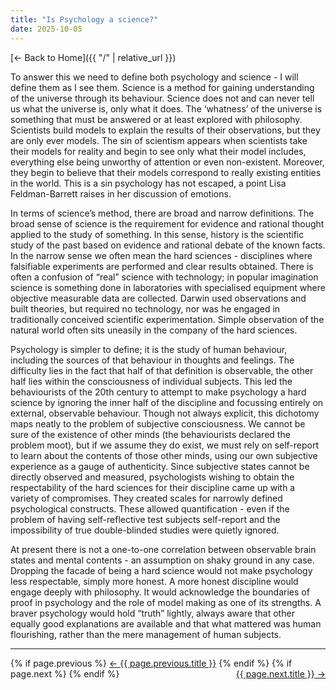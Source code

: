 ```yaml
---
title: "Is Psychology a science?"
date: 2025-10-05
---
```

[← Back to Home]({{ "/" | relative_url }})

To answer this we need to define both psychology and science - I will define them as I see them. Science is a method for gaining understanding of the universe through its behaviour. Science does not and can never tell us what the universe is, only what it does. The ‘whatness’ of the universe is something that must be answered or at least explored with philosophy. Scientists build models to explain the results of their observations, but they are only ever models. The sin of scientism appears when scientists take their models for reality and begin to see only what their model includes, everything else being unworthy of attention or even non-existent. Moreover, they begin to believe that their models correspond to really existing entities in the world. This is a sin psychology has not escaped, a point Lisa Feldman-Barrett raises in her discussion of emotions. 

In terms of science’s method, there are broad and narrow definitions. The broad sense of science is the requirement for evidence and rational thought applied to the study of something. In this sense, history is the scientific study of the past based on evidence and rational debate of the known facts. In the narrow sense we often mean the hard sciences - disciplines where falsifiable experiments are performed and clear results obtained. There is often a confusion of “real” science with technology; in popular imagination science is something done in laboratories with specialised equipment where objective measurable data are collected. Darwin used observations and built theories, but required no technology, nor was he engaged in traditionally conceived scientific experimentation. Simple observation of the natural world often sits uneasily in the company of the hard sciences. 

Psychology is simpler to define; it is the study of human behaviour, including the sources of that behaviour in thoughts and feelings. The difficulty lies in the fact that half of that definition is observable, the other half lies within the consciousness of individual subjects. This led the behaviourists of the 20th century to attempt to make psychology a hard science by ignoring the inner half of the discipline and focussing entirely on external, observable behaviour. Though not always explicit, this dichotomy maps neatly to the problem of subjective consciousness. We cannot be sure of the existence of other minds (the behaviourists declared the problem moot), but if we assume they do exist, we must rely on self-report to learn about the contents of those other minds, using our own subjective experience as a gauge of authenticity. Since subjective states cannot be directly observed and measured, psychologists wishing to obtain the respectability of the hard sciences for their discipline came up with a variety of compromises. They created scales for narrowly defined psychological constructs. These allowed quantification - even if the problem of having self-reflective test subjects self-report and the impossibility of true double-blinded studies were quietly ignored. 

At present there is not a one-to-one correlation between observable brain states and mental contents - an assumption on shaky ground in any case. Dropping the facade of being a hard science would not make psychology less respectable, simply more honest. A more honest discipline would engage deeply with philosophy. It would acknowledge the boundaries of proof in psychology and the role of model making as one of its strengths. A braver psychology would hold “truth” lightly, always aware that other equally good explanations are available and that what mattered was human flourishing, rather than the mere management of human subjects.

<hr>
<p>
{% if page.previous %}
  <a href="{{ page.previous.url | relative_url }}">← {{ page.previous.title }}</a>
{% endif %}
{% if page.next %}
  <a style="float:right" href="{{ page.next.url | relative_url }}">{{ page.next.title }} →</a>
{% endif %}
</p>
